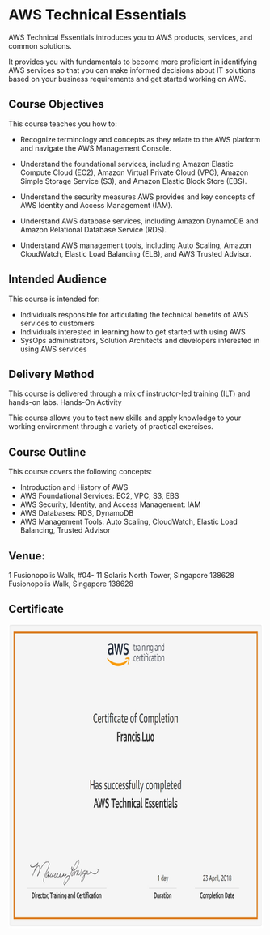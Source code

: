# AWS Technical Essentials

AWS Technical Essentials introduces you to AWS products, services, and common solutions. 

It provides you with fundamentals to become more proficient in identifying AWS services so that you can make informed decisions 
about IT solutions based on your business requirements and get started working on AWS.

## Course Objectives

This course teaches you how to:

*	Recognize terminology and concepts as they relate to the AWS platform and navigate the AWS Management Console.

*	Understand the foundational services, including Amazon Elastic Compute Cloud (EC2), Amazon Virtual Private Cloud (VPC), Amazon Simple Storage Service (S3), and Amazon Elastic Block Store (EBS).

*	Understand the security measures AWS provides and key concepts of AWS Identity and Access Management (IAM).

*	Understand AWS database services, including Amazon DynamoDB and Amazon Relational Database Service (RDS).

*	Understand AWS management tools, including Auto Scaling, Amazon CloudWatch, Elastic Load Balancing (ELB), and AWS Trusted Advisor.

## Intended Audience

This course is intended for:

*	Individuals responsible for articulating the technical benefits of AWS services to customers
*	Individuals interested in learning how to get started with using AWS
*	SysOps administrators, Solution Architects and developers interested in using AWS services

## Delivery Method

This course is delivered through a mix of instructor-led training (ILT) and hands-on labs.
Hands-On Activity

This course allows you to test new skills and apply knowledge to your working environment through a variety of practical exercises.

## Course Outline

This course covers the following concepts:
*	Introduction and History of AWS
*	AWS Foundational Services: EC2, VPC, S3, EBS
*	AWS Security, Identity, and Access Management: IAM
*	AWS Databases: RDS, DynamoDB
*	AWS Management Tools: Auto Scaling, CloudWatch, Elastic Load Balancing, Trusted Advisor

 
## Venue: 

1 Fusionopolis Walk, #04- 11 Solaris North Tower, Singapore 138628 Fusionopolis Walk, Singapore 138628

## Certificate
 <img align='right' src="docs/Certificate.jpg" width="900" height="600">  
